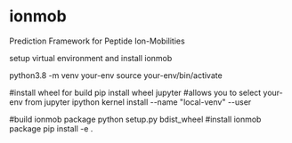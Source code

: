 # ionmob
Prediction Framework for Peptide Ion-Mobilities

setup virtual environment and install ionmob

python3.8 -m venv your-env
source your-env/bin/activate

#install wheel for build
pip install wheel jupyter
#allows you to select your-env from jupyter
ipython kernel install --name "local-venv" --user

#build ionmob package
python setup.py bdist_wheel
#install ionmob package
pip install -e .

